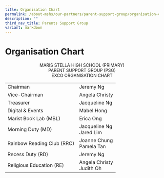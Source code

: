 ```yaml
---
title: Organisation Chart
permalink: /about-mshs/our-partners/parent-support-group/organisation-chart/
description: ""
third_nav_title: Parents Support Group
variant: markdown
---
```

# Organisation Chart

<center>  
MARIS STELLA HIGH SCHOOL (PRIMARY)<br>
PARENT SUPPORT GROUP (PSG)<br>
EXCO ORGANISATION CHART
</center>


<table>
<tbody>
  <tr>
    <td>Chairman  </td>
    <td>Jeremy Ng<br></td>
  </tr>
  <tr>
    <td>Vice-Chairman</td>
    <td>Angela Christy<br></td>
  </tr>
	  <tr>
    <td>Treasurer</td>
    <td>Jacqueline Ng<br></td>
  </tr>
	 <tr>
    <td>Digital &amp; Events</td>
    <td>Mabel Hong<br></td>
  </tr>
  <tr>
    <td>Marist Book Lab (MBL)</td>
    <td>Erica Ong<br></td>
  </tr>
  <tr>
    <td>Morning Duty (MD)<br></td>
    <td>Jacqueline Ng<br>Jared Lim<br></td>
  </tr>
	  <tr>
    <td>Rainbow Reading Club (RRC)</td>
    <td>Joanne Chung<br>Pamela Tan          </td>
  </tr>
  <tr>
    <td>Recess Duty (RD)<br></td>
    <td>Jeremy Ng<br></td>
  </tr>
  <tr>
    <td>Religious Education (RE) <br></td>
    <td>Angela Christy<br>Judith Oh<br></td>
  </tr>

	
</tbody>
</table>